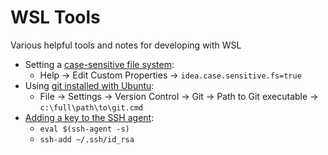 # WSL Tools
Various helpful tools and notes for developing with WSL

* Setting a [case-sensitive file system](https://confluence.jetbrains.com/display/IDEADEV/Filesystem+Case-Sensitivity+Mismatch):
  * Help -> Edit Custom Properties -> ```idea.case.sensitive.fs=true```
* Using [git installed with Ubuntu](https://intellij-support.jetbrains.com/hc/en-us/community/posts/115000176290-Pycharm-using-WSL-s-git-):
  * File -> Settings -> Version Control -> Git -> Path to Git executable -> ```c:\full\path\to\git.cmd```
* [Adding a key to the SSH agent](https://help.github.com/articles/generating-a-new-ssh-key-and-adding-it-to-the-ssh-agent/):
  * ```eval $(ssh-agent -s)```
  * ```ssh-add ~/.ssh/id_rsa```